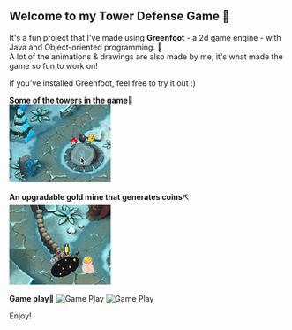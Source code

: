 ## Welcome to my Tower Defense Game 🏰

It's a fun project that I've made using **Greenfoot** - a 2d game engine - with Java and Object-oriented programming. 👀\
A lot of the animations & drawings are also made by me, it's what made the game so fun to work on!

If you've installed Greenfoot, feel free to try it out :)

**Some of the towers in the game**🗼\
![The Inferno Tower](/assets/fire_ins.gif)

**An upgradable gold mine that generates coins**⛏\
![Gold Mine](/assets/gold_ins.gif)

**Game play**🎯
![Game Play](/assets/Tower-Defense01.png)
![Game Play](/assets/GameOver.gif)


Enjoy!
